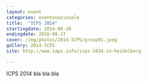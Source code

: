 ```yaml
---
layout: event
categories: eventonazionale
title:  "ICPS 2014"
startingdate: 2014-08-10
endingdate: 2016-08-17
cover: /img/photos/2014-ICPS/group01.jpeg
gallery: 2014-ICPS
site: http://www.iaps.info/icps-2014-in-heidelberg

---
```


ICPS 2014 bla bla bla
